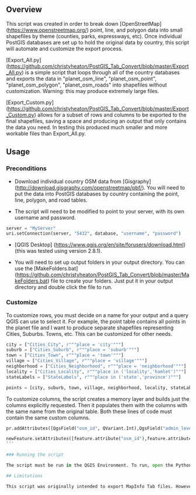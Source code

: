 ## Overview

This script was created in order to break down [OpenStreetMap] (https://www.openstreetmap.org/) point, line, and polygon data into small shapefiles by theme (counties, parks, expressways, etc). Once individual PostGIS databases are set up to hold the original data by country, this script will automate and customize the export process.

[Export_All.py] (https://github.com/christyheaton/PostGIS_Tab_Convert/blob/master/Export_All.py) is a simple script that loops through all of the country databases and exports the data in "planet_osm_line", "planet_osm_point", "planet_osm_polygon", "planet_osm_roads" into shapefiles without customization. Warning: this may produce extremely large files.

[Export_Custom.py] (https://github.com/christyheaton/PostGIS_Tab_Convert/blob/master/Export_Custom.py) allows for a subset of rows and columns to be exported to the final shapefiles, saving a space and producing an output that only contains the data you need. In testing this produced much smaller and more workable files than Export_All.py.

## Usage

### Preconditions

- Download individual country OSM data from [Gisgraphy] (http://download.gisgraphy.com/openstreetmap/pbf/). You will need to put the data into PostGIS databases by country containing the point, line, polygon, and road tables. 

- The script will need to be modified to point to your server, with its own username and password.

```python
server = "MyServer"
uri.setConnection(server, "5432", database, "username", "password")
```

- [QGIS Desktop] (https://www.qgis.org/en/site/forusers/download.html) (this was tested using version 2.8.1).

- You will need to set up output folders in your output directory. You can use the [MakeFolders.bat] (https://github.com/christyheaton/PostGIS_Tab_Convert/blob/master/MakeFolders.bat) file to create your folders. Just put it in your output directory and double click the file to run.

### Customize

To customize rows, you must decide on a name for your output and a query QGIS can use to select it. For example, the point table contains all points in the planet file and I want to produce separate shapefiles representing Cities, Suburbs. Towns, etc. This can be customized for other needs.

```python
city = ["Cities_City", r"""place = 'city'"""]
suburb = ["Cities_Suburb", r"""place = 'suburb'"""]
town = ["Cities_Town", r"""place = 'town'"""]
village = ["Cities_Village", r"""place = 'village'"""]
neighborhood = ["Cities_Neighborhood", r"""place = 'neighborhood'"""]
locality = ["Cities_Locality", r"""place in ('locality','hamlet')"""]
stateLabels = ["StateLabels", r"""place in ('state','province')"""]

points = [city, suburb, town, village, neighborhood, locality, stateLabels]
```

To customize columns, the script creates a memory layer and builds just the columns explicitly requested. Then it populates them with the columns with the same name from the original table. Both these lines of code must contain the same custom columns.

```python
pr.addAttributes([QgsField("osm_id", QVariant.Int),QgsField("admin_level", QVariant.String),QgsField("capital", QVariant.String),QgsField("name", QVariant.String),QgsField("place", QVariant.String),QgsField("population", QVariant.Int),QgsField("tags", QVariant.String)])
```

````python
newFeature.setAttributes([feature.attribute("osm_id"),feature.attribute("admin_level"),feature.attribute("capital"),feature.attribute("name"),feature.attribute("place"),feature.attribute("population"), feature.attribute("tags")])
```

### Running the script

The script must be run in the QGIS Environment. To run, open the Python console in QGIS. Click the Editor button and then the Open button. Nagavate to the script and click Open. Now you can run the script within this console.

## Limitations

This script was originally intended to export MapInfo Tab files. However, the script that does the conversion outputs an early version of Tab file and does not get projected correctly. The workaround is to convert to Esri Shapefile, then later conver to Mapinfo Tab using a modern conversion tool (FME/MapInfo Universal Translator).



